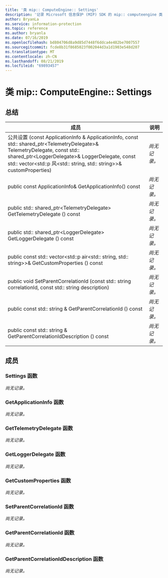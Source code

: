 ```yaml
---
title: '类 mip:: ComputeEngine:: Settings'
description: '记录 Microsoft 信息保护 (MIP) SDK 的 mip:: computeengine 类。'
author: BryanLa
ms.service: information-protection
ms.topic: reference
ms.author: bryanla
ms.date: 07/16/2019
ms.openlocfilehash: bd804706d8a9d85d7448f6ddca4e482be7007557
ms.sourcegitcommit: fcde8b31f8685023f002044d3a1d1903e548d207
ms.translationtype: MT
ms.contentlocale: zh-CN
ms.lasthandoff: 08/21/2019
ms.locfileid: "69893457"
---
```

# <a name="class-mipcomputeenginesettings"></a>类 mip:: ComputeEngine:: Settings 
  
## <a name="summary"></a>总结
 成员                        | 说明                                
--------------------------------|---------------------------------------------
公共设置 (const ApplicationInfo & ApplicationInfo, const std:: shared_ptr\<TelemetryDelegate\>& TelemetryDelegate, const std:: shared_ptr\<LoggerDelegate\>& LoggerDelegate, const std:: vector\<std::p 风\<std:: string, std:: string\>\>& customProperties)  | _尚无记录。_
public const ApplicationInfo& GetApplicationInfo() const  | _尚无记录。_
public std:: shared_ptr\<TelemetryDelegate\> GetTelemetryDelegate () const  | _尚无记录。_
public std:: shared_ptr\<LoggerDelegate\> GetLoggerDelegate () const  | _尚无记录。_
public const std:: vector\<std::p air\<std:: string, std:: string\>\>& GetCustomProperties () const  | _尚无记录。_
public void SetParentCorrelationId (const std:: string correlationId, const std:: string description)  | _尚无记录。_
public const std:: string & GetParentCorrelationId () const  | _尚无记录。_
public const std:: string & GetParentCorrelationIdDescription () const  | _尚无记录。_
  
## <a name="members"></a>成员
  
### <a name="settings-function"></a>Settings 函数
_尚无记录。_

  
### <a name="getapplicationinfo-function"></a>GetApplicationInfo 函数
_尚无记录。_

  
### <a name="gettelemetrydelegate-function"></a>GetTelemetryDelegate 函数
_尚无记录。_

  
### <a name="getloggerdelegate-function"></a>GetLoggerDelegate 函数
_尚无记录。_

  
### <a name="getcustomproperties-function"></a>GetCustomProperties 函数
_尚无记录。_

  
### <a name="setparentcorrelationid-function"></a>SetParentCorrelationId 函数
_尚无记录。_

  
### <a name="getparentcorrelationid-function"></a>GetParentCorrelationId 函数
_尚无记录。_

  
### <a name="getparentcorrelationiddescription-function"></a>GetParentCorrelationIdDescription 函数
_尚无记录。_

